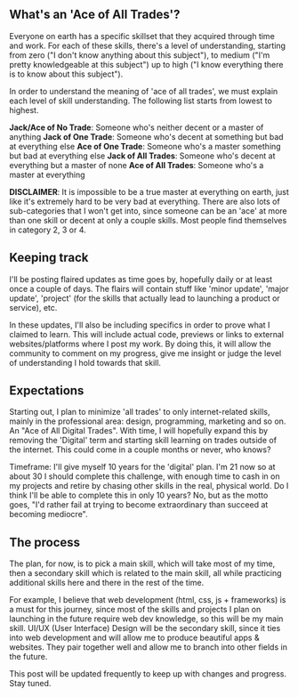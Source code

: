 ## What's an 'Ace of All Trades'?

Everyone on earth has a specific skillset that they acquired through time and work. For each of these skills, there's a level of understanding, starting from zero ("I don't know anything about this subject"), to medium ("I'm pretty knowledgeable at this subject") up to high ("I know everything there is to know about this subject").

In order to understand the meaning of 'ace of all trades', we must explain each level of skill understanding. The following list starts from lowest to highest.

**Jack/Ace of No Trade**: Someone who's neither decent or a master of anything **Jack of One Trade**: Someone who's decent at something but bad at everything else **Ace of One Trade**: Someone who's a master something but bad at everything else **Jack of All Trades**: Someone who's decent at everything but a master of none **Ace of All Trades**: Someone who's a master at everything

**DISCLAIMER**: It is impossible to be a true master at everything on earth, just like it's extremely hard to be very bad at everything. There are also lots of sub-categories that I won't get into, since someone can be an 'ace' at more than one skill or decent at only a couple skills. Most people find themselves in category 2, 3 or 4.

## Keeping track

I'll be posting flaired updates as time goes by, hopefully daily or at least once a couple of days. The flairs will contain stuff like 'minor update', 'major update', 'project' (for the skills that actually lead to launching a product or service), etc.

In these updates, I'll also be including specifics in order to prove what I claimed to learn. This will include actual code, previews or links to external websites/platforms where I post my work. By doing this, it will allow the community to comment on my progress, give me insight or judge the level of understanding I hold towards that skill.

## Expectations

Starting out, I plan to minimize 'all trades' to only internet-related skills, mainly in the professional area: design, programming, marketing and so on. An "Ace of All Digital Trades". With time, I will hopefully expand this by removing the 'Digital' term and starting skill learning on trades outside of the internet. This could come in a couple months or never, who knows?

Timeframe: I'll give myself 10 years for the 'digital' plan. I'm 21 now so at about 30 I should complete this challenge, with enough time to cash in on my projects and retire by chasing other skills in the real, physical world. Do I think I'll be able to complete this in only 10 years? No, but as the motto goes, "I'd rather fail at trying to become extraordinary than succeed at becoming mediocre".

## The process

The plan, for now, is to pick a main skill, which will take most of my time, then a secondary skill which is related to the main skill, all while practicing additional skills here and there in the rest of the time.

For example, I believe that web development (html, css, js + frameworks) is a must for this journey, since most of the skills and projects I plan on launching in the future require web dev knowledge, so this will be my main skill. UI/UX (User Interface) Design will be the secondary skill, since it ties into web development and will allow me to produce beautiful apps & websites. They pair together well and allow me to branch into other fields in the future.

This post will be updated frequently to keep up with changes and progress. Stay tuned.
